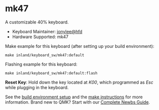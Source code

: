 # mk47

A customizable 40% keyboard.

* Keyboard Maintainer: [jonylee@hfd](https://github.com/jonylee1986)
* Hardware Supported: mk47

Make example for this keyboard (after setting up your build environment):

    make inland/keyboard_sw/mk47:default

Flashing example for this keyboard:

    make inland/keyboard_sw/mk47:default:flash

**Reset Key**: Hold down the key located at *K00*, which programmed as *Esc* while plugging in the keyboard.

See the [build environment setup](https://docs.qmk.fm/#/getting_started_build_tools) and the [make instructions](https://docs.qmk.fm/#/getting_started_make_guide) for more information. Brand new to QMK? Start with our [Complete Newbs Guide](https://docs.qmk.fm/#/newbs).
